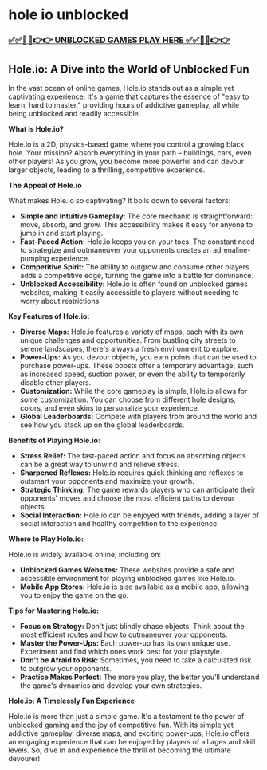 # hole io unblocked

### [✅✅🔴🔴👉👉 UNBLOCKED GAMES PLAY HERE ✅✅🔴🔴👉👉](https://topstoryindia.com)

## Hole.io: A Dive into the World of Unblocked Fun

In the vast ocean of online games, Hole.io stands out as a simple yet captivating experience. It's a game that captures the essence of "easy to learn, hard to master," providing hours of addictive gameplay, all while being unblocked and readily accessible. 

**What is Hole.io?**

Hole.io is a 2D, physics-based game where you control a growing black hole. Your mission? Absorb everything in your path – buildings, cars, even other players! As you grow, you become more powerful and can devour larger objects, leading to a thrilling, competitive experience.

**The Appeal of Hole.io**

What makes Hole.io so captivating? It boils down to several factors:

* **Simple and Intuitive Gameplay:** The core mechanic is straightforward: move, absorb, and grow. This accessibility makes it easy for anyone to jump in and start playing.
* **Fast-Paced Action:** Hole.io keeps you on your toes. The constant need to strategize and outmaneuver your opponents creates an adrenaline-pumping experience.
* **Competitive Spirit:**  The ability to outgrow and consume other players adds a competitive edge, turning the game into a battle for dominance. 
* **Unblocked Accessibility:** Hole.io is often found on unblocked games websites, making it easily accessible to players without needing to worry about restrictions. 

**Key Features of Hole.io:**

* **Diverse Maps:** Hole.io features a variety of maps, each with its own unique challenges and opportunities. From bustling city streets to serene landscapes, there's always a fresh environment to explore. 
* **Power-Ups:** As you devour objects, you earn points that can be used to purchase power-ups. These boosts offer a temporary advantage, such as increased speed, suction power, or even the ability to temporarily disable other players.
* **Customization:**  While the core gameplay is simple, Hole.io allows for some customization. You can choose from different hole designs, colors, and even skins to personalize your experience.
* **Global Leaderboards:** Compete with players from around the world and see how you stack up on the global leaderboards. 

**Benefits of Playing Hole.io:**

* **Stress Relief:**  The fast-paced action and focus on absorbing objects can be a great way to unwind and relieve stress. 
* **Sharpened Reflexes:**  Hole.io requires quick thinking and reflexes to outsmart your opponents and maximize your growth. 
* **Strategic Thinking:**  The game rewards players who can anticipate their opponents' moves and choose the most efficient paths to devour objects. 
* **Social Interaction:**  Hole.io can be enjoyed with friends, adding a layer of social interaction and healthy competition to the experience.

**Where to Play Hole.io:**

Hole.io is widely available online, including on:

* **Unblocked Games Websites:** These websites provide a safe and accessible environment for playing unblocked games like Hole.io. 
* **Mobile App Stores:**  Hole.io is also available as a mobile app, allowing you to enjoy the game on the go. 

**Tips for Mastering Hole.io:**

* **Focus on Strategy:** Don't just blindly chase objects. Think about the most efficient routes and how to outmaneuver your opponents.
* **Master the Power-Ups:** Each power-up has its own unique use. Experiment and find which ones work best for your playstyle.
* **Don't be Afraid to Risk:**  Sometimes, you need to take a calculated risk to outgrow your opponents. 
* **Practice Makes Perfect:**  The more you play, the better you'll understand the game's dynamics and develop your own strategies.

**Hole.io: A Timelessly Fun Experience**

Hole.io is more than just a simple game. It's a testament to the power of unblocked gaming and the joy of competitive fun. With its simple yet addictive gameplay, diverse maps, and exciting power-ups, Hole.io offers an engaging experience that can be enjoyed by players of all ages and skill levels. So, dive in and experience the thrill of becoming the ultimate devourer! 
